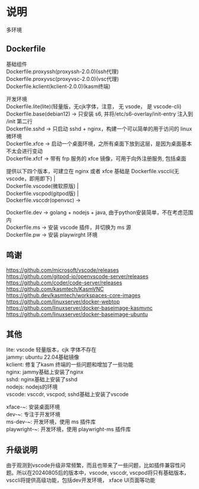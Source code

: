 # 说明

多环境

## Dockerfile

基础组件  
Dockerfile.proxyssh(proxyssh-2.0.0)(ssh代理)  
Dockerfile.proxyvsc(proxyvsc-2.0.0)(vsc代理)  
Dockerfile.kclient(kclient-2.0.0)(kasm终端)  
  
开发环境  
Dockerfile.lite(lite)(轻量版，无cjk字体，注意， 无 vsode， 是 vscode-cli)  
Dockerfile.base(debian12) ->  只安装 s6, 并将/etc/s6-overlay/init-entry 注入到 /init 第二行  
Dockerfile.sshd ->  只启动 sshd + nginx，构建一个可以简单的用于访问的 linux 微环境  
Dockerfile.xfce -> 启动一个桌面环境，之所有桌面下放到这层，是因为桌面基本不太会进行变动  
Dockerfile.xfcf -> 带有 frp 服务的 xfce 镜像，可用于向外注册服务, 包括桌面
  
提供以下四个版本，可建立在 nginx 或者 xfce 基础是
Dockerfile.vsccli(无 vscode，即用即下) |  
Dockerfile.vscode(微软原版) |  
Dockerfile.vscpod(gitpod版) |  
Dockerfile.vsccdr(openvsc) ->  
  
Dockerfile.dev ->  golang + nodejs + java, 由于python安装简单，不在考虑范围内  
Dockerfile.ms ->   安装 vscode 插件，并切换为 ms 源  
Dockerfile.pw ->   安装 playwirght 环境  


## 鸣谢
https://github.com/microsoft/vscode/releases  
https://github.com/gitpod-io/openvscode-server/releases  
https://github.com/coder/code-server/releases  
https://github.com/kasmtech/KasmVNC  
https://github.dev/kasmtech/workspaces-core-images  
https://github.com/linuxserver/docker-webtop  
https://github.com/linuxserver/docker-baseimage-kasmvnc  
https://github.com/linuxserver/docker-baseimage-ubuntu  

## 其他
lite: vscode 轻量版本，cjk 字体不存在  
jammy: ubuntu 22.04基础镜像  
kclient: 修复了kasm 终端的一些问题和增加了一些功能  
nginx: jammy基础上安装了nginx  
sshd: nginx基础上安装了sshd  
nodejs: nodejs的环境  
vscode: vsccdr, vscpod; sshd基础上安装了vscode  
  
xface-~: 安装桌面环境  
dev-~: 专注于开发环境  
ms-dev-~: 开发环境，使用 ms 插件库  
playwright-~: 开发环境，使用 playwright-ms 插件库  

## 升级说明

由于观测到vscode升级非常频繁，而且也带来了一些问题，比如插件兼容性问题。所以在20240805后的版本中，vscode, vsccdr, vscpod将只有基础版本，vsccli将提供高级功能，包括dev开发环境， xface UI页面等功能